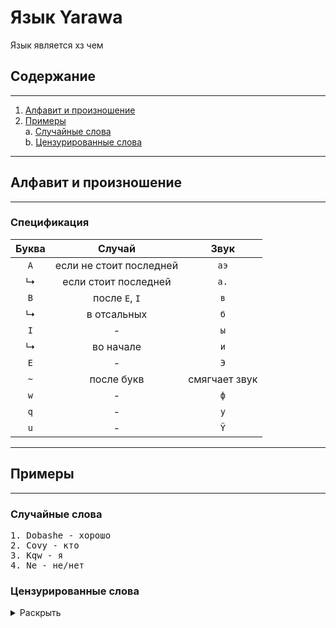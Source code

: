 # Язык Yarawa

Язык является хз чем

## Содержание

---

1. [Алфавит и произношение](#Алфавит-и-произношение)
2. [Примеры](#Примеры)\
   a. [Случайные слова](#Случайные-слова)\
   b. [Цензурированные слова](#Цензурированные-слова)

---

## Алфавит и произношение

---

### Спецификация



| Буква |         Случай          |     Звук      |
| :---: | :---------------------: | :-----------: |
|  `A`  | если не стоит последней |     `аэ`      |
|   ↳   |  если стоит последней   |     `а.`      |
|  `B`  |     после `E`, `I`      |      `в`      |
|   ↳   |       в отсальных       |      `б`      |
|  `I`  |            -            |      `ы`      |
|   ↳   |        во начале        |      `и`      |
|  `E`  |            -            |      `Э`      |
|  `~`  |       после букв        | смягчает звук |
|  `w`  |            -            |      `ф`      |
|  `q`  |            -            |      `у`      |
|  `u`  |            -            |      `Ϋ`      |

---

## Примеры

---

### Случайные слова

<pre>
1. Dobashe - хорошо
2. Covy - кто
3. Kqw - я
4. Ne - не/нет
</pre>

### Цензурированные слова

<details>
<summary>Раскрыть</summary>
<pre>Ebat~ - ебать
Meds me - трахни меня
</pre>
</details>
